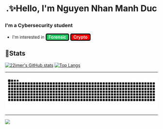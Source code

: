<style>
  .text-badge {
    display: inline-block;        /* lets padding/border wrap the text */
    padding: .15em .5em;
    border: 3px solid #111;
    border-radius: .35em;  
    font-weight: 600;
    line-height: 1;
  }
  .green{
    background: #22c55e;
    color: #fff;
  }
  .red{
    background: #ff0101ff;
    color: #fff;
  }
@import url('https://fonts.googleapis.com/css2?family=Noto+Sans:ital,wght@0,100..900;1,100..900&family=Roboto+Mono:ital,wght@0,100..700;1,100..700&display=swap');

.noto-sans {
  font-family: "Noto Sans", sans-serif;
  font-optical-sizing: auto;
  font-weight: <weight>;
  font-style: normal;
  font-variation-settings:
    "wdth" 100;
}
</style>


<html>
<h1 style="text-align:center;">.✨Hello, I'm Nguyen Nhan Manh Duc</p>

### I'm a Cybersecurity student
- I'm interested in <b class="text-badge green">Forensic</b> <b class="text-badge red">Crypto</b>

📝Stats
---
[![22imer's GitHub stats](https://github-readme-stats.vercel.app/api?username=22imer&show_icons=true&theme=radical)](https://github.com/anuraghazra/github-readme-stats)
[![Top Langs](https://github-readme-stats.vercel.app/api/top-langs/?username=22imer)](https://github.com/anuraghazra/github-readme-stats)


---
<picture>
  <source media="(prefers-color-scheme: dark)" srcset="https://raw.githubusercontent.com/22imer/22imer/output/github-contribution-grid-snake-dark.svg">
  <source media="(prefers-color-scheme: light)" srcset="https://raw.githubusercontent.com/22imer/22imer/output/github-contribution-grid-snake.svg">
  <img alt="github contribution grid snake animation" src="https://raw.githubusercontent.com/22imer/22imer/output/github-contribution-grid-snake.svg">
</picture>

---

<img align="left" src="https://komarev.com/ghpvc/?username=22imer&color=069494&style=for-the-badge" />



</html>

